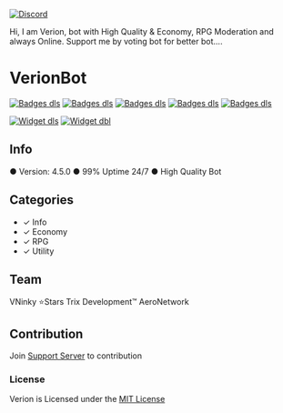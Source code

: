 [![Discord](https://cdn.discordapp.com/attachments/743750823628111922/918706369799012402/standard_1.gif)](https://discord.gg/wdNMKGdNym)

Hi, I am Verion, bot with High Quality & Economy, RPG Moderation and
always Online. Support me by voting bot for better bot.... 

# VerionBot
[![Badges dls](https://api.discordlist.space/v2/bots/784612789049360415/badge?color=red)](https://discordlist.space/bot/784612789049360415)
[![Badges dls](https://api.discordlist.space/v2/bots/784612789049360415/badge?property=owner)](https://discordlist.space/bot/784612789049360415)
[![Badges dls](https://api.discordlist.space/v2/bots/784612789049360415/badge?property=tags)](https://discordlist.space/bot/784612789049360415)
[![Badges dls](https://api.discordlist.space/v2/bots/784612789049360415/badge?property=prefix)](https://discordlist.space/bot/784612789049360415)
[![Badges dls](https://api.discordlist.space/v2/bots/784612789049360415/badge?property=servers)](https://discordlist.space/bot/784612789049360415)

[![Widget dls](https://api.discordlist.space/v2/bots/784612789049360415/widget?background=7289DA&radius=6)](https://discordlist.space/bot/784612789049360415)
[![Widget dbl](https://discordbotlist.com/api/v1/bots/784612789049360415/widget)](https://discordbotlist.com/bots/verion)

## Info
● Version: 4.5.0
● 99% Uptime 24/7
● High Quality Bot

## Categories

- ✓ Info
- ✓ Economy
- ✓ RPG
- ✓ Utility

## Team
VNinky
⭐Stars Trix Development™
AeroNetwork

## Contribution
Join [Support Server](https://discord.gg/Y4hc7txU) to contribution

### License
Verion is Licensed under the [MIT License](https://github.com/Hikarei-id/Hiroke/blob/master/LICENSE)
